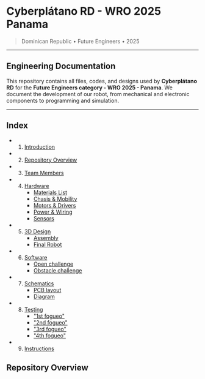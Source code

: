 # Cyberplátano RD - WRO 2025 Panama 

> Dominican Republic • Future Engineers • 2025

---

## Engineering Documentation
This repository contains all files, codes, and designs used by **Cyberplátano RD** for the **Future Engineers category - WRO 2025 - Panama**.  We document the development of our robot, from mechanical and electronic components to programming and simulation.

---
## Index
- 1. [ Introduction](#introduction)  
- 2. [ Repository Overview](#repository-overview)
- 3. [ Team Members](#team-members)  
- 4. [ Hardware](models/)
      - [Materials List](#materials-list)
      - [Chasis & Mobility](#chassis-&-mobility)
      - [Motors & Drivers](#motors-&-drivers)
      - [Power & Wiring](#power-&-wiring)
      - [Sensors](#sensors)
- 5. [ 3D Design](models/)
      - [Assembly](#assembly)
      - [Final Robot](#final-robot)
- 6. [ Software](src/)
      - [Open challenge](#open-challenge)
      - [Obstacle challenge](#obstacle-challenge)
- 7. [ Schematics](schemes/) 
      - [PCB layout](#pcb-layout)
      - [Diagram](#diagram)
- 8. [ Testing](extras/)
      - ["1st fogueo"](#"1st-fogueo")
      - ["2nd fogueo"](#"2nd-fogueo")
      - ["3rd fogueo"](#"3rd-fogueo")
      - ["4th fogueo"](#"4th-fogueo")
- 9. [ Instructions](extras/)

##  Repository Overview
